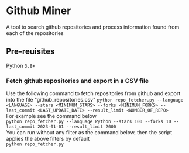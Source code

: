 # Github Miner
A tool to search github repositories and process information found from each of the repositories

## Pre-reuisites
Python `3.8+`

### Fetch github repositories and export in a CSV file
Use the following command to fetch repositories from github and export into the file "github_repositories.csv"
`python repo_fetcher.py --language <LANGUAGE> --stars <MINIMUM_STARS> --forks <MINIMUM_FORKS> --last_commit <LAST_UPDATE_DATE> --result_limit <NUMBER_OF_REPO>`<br>
For example see the command below<br>
`python repo_fetcher.py --language Python --stars 100 --forks 10 --last_commit 2023-01-01 --result_limit 2000`<br>
You can run without any filter as the command below, then the script applies the above filters by default<br>
`python repo_fetcher.py`
